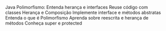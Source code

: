 ﻿Java Polimorfismo: Entenda herança e interfaces Reuse código com classes Herança e Composição Implemente interface e métodos abstratas Entenda o que é Polimorfismo Aprenda sobre reescrita e herança de métodos Conheça super e protected
